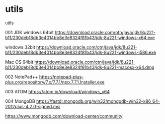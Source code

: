 # utils
utils

001 JDK
windows 64bit
https://download.oracle.com/otn/java/jdk/8u221-b11/230deb18db3e4014bb8e3e8324f81b43/jdk-8u221-windows-x64.exe

windows 32bit
https://download.oracle.com/otn/java/jdk/8u221-b11/230deb18db3e4014bb8e3e8324f81b43/jdk-8u221-windows-i586.exe

Mac OS 64bit
https://download.oracle.com/otn/java/jdk/8u221-b11/230deb18db3e4014bb8e3e8324f81b43/jdk-8u221-macosx-x64.dmg

002 NotePad++
https://notepad-plus-plus.org/repository/7.x/7.7.1/npp.7.7.1.Installer.exe

003 ATOM
https://atom.io/download/windows_x64

004 MongoDB
https://fastdl.mongodb.org/win32/mongodb-win32-x86_64-2012plus-4.2.0-signed.msi

https://www.mongodb.com/download-center/community


